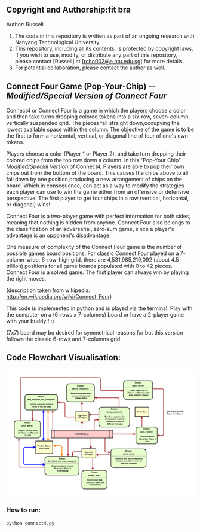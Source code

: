 ## Copyright and Authorship:fit bra
Author: Russell

1. The code in this repository is written as part of an ongoing research with Nanyang Technological University.
2. This repository, including all its contents, is protected by copyright laws. If you wish to use, modify, or distribute any part of this repository, please contact [Russell] at [rcho002@e.ntu.edu.sg] for more details.
3. For potential collaboration, please contact the author as well.


## Connect Four Game (Pop-Your-Chip) -- *Modified/Special Version of Connect Four*
Connect4 or Connect Four is a game in which the players choose a color and then take turns dropping colored tokens into a six-row, seven-column vertically suspended grid. The pieces fall straight down,occupying the lowest available space within the column. The objective of the game is to be the first to form a horizontal, vertical, or diagonal line of four of one's own tokens.

Players choose a color (Player 1 or Player 2), and take turn dropping their colored chips from the top row down a column. In this "Pop-Your Chip" *Modified/Special Version* of Connect4, Players are able to pop their own chips out from the bottom of the board. This causes the chips above to all fall down by one position producing a new arrangement of chips on the board. Which in consequence, can act as a way to modify the strategies each player can use to win the game either from an offensive or defensive perspective! The first player to get four chips in a row (vertical, horizontal, or diagonal) wins!

Connect Four is a two-player game with perfect information for both sides, meaning that nothing is hidden from anyone. Connect Four also belongs to the classification of an adversarial, zero-sum game, since a player's advantage is an opponent's disadvantage.

One measure of complexity of the Connect Four game is the number of possible games board positions. For classic Connect Four played on a 7-column-wide, 6-row-high grid, there are 4,531,985,219,092 (about 4.5 trillion) positions for all game boards populated with 0 to 42 pieces. Connect Four is a solved game. The first player can always win by playing the right moves.

(description taken from wikipedia: http://en.wikipedia.org/wiki/Connect_Four)

This code is implemented in python and is played via the terminal.
Play with the computer on a (6-rows x 7-columns) board or have a 2-player game with your buddy ! :)

(7x7) board may be desired for symmetrical reasons for but this version follows the classic 6-rows and 7-columns grid.


## Code Flowchart Visualisation:
![Alt text](./connect4_code_overview_final.png)


### How to run:
```
python connect4.py
```
